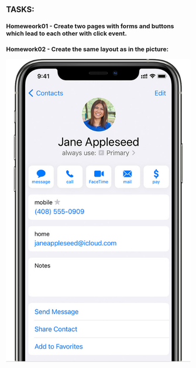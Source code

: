 ## TASKS:

### Homeweork01 - Create two pages with forms and buttons which lead to each other with click event.

### Homework02 - Create the same layout as in the picture:


![picture](/Homewoerk02/image_2021_06_30T11_29_26_549Z.png)
